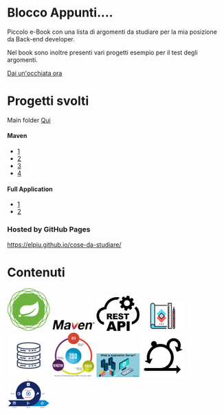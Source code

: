 # Blocco Appunti....

Piccolo e-Book con una lista di argomenti da studiare per la mia posizione da Back-end developer.

Nel book sono inoltre presenti vari progetti esempio per il test degli argomenti.

[Dai un'occhiata ora](https://elpiu.github.io/cose-da-studiare/)


# Progetti svolti
Main folder [Qui](esercitazioni/)

#### Maven
* [1](esercitazioni/maven/Generate%20multi%20module%20Project%20Maven/)
* [2](esercitazioni/maven/Generate%20simple%20Project%20Maven/)
* [3](esercitazioni/maven/OtherMultiModuleProject/)
* [4](esercitazioni/maven/Spring%20MultiModule/)

#### Full Application
  * [1](esercitazioni/spring/Testing-Rest-Swagger-Bean/)
  * [2](esercitazioni/spring/Spring-Postgre-app/)



### Hosted by GitHub Pages
https://elpiu.github.io/cose-da-studiare/

# Contenuti
<div>
<p float="left">
  <img src="assets/images/items/springImage.png" width="100" /> 
  <img src="assets/images/items/mavenImage.png" width="100" />
  <img src="assets/images/items/restImage.jpg" width="100" />
  <img src="assets/images/items/designImage.jpg" width="100" />
  <img src="assets/images/items/databaseImage.jpg" width="100" />
  <img src="assets/images/items/tddImage.png" width="100" />
  <img src="assets/images/items/applicationserverImage.jpg" width="100" />
  <img src="assets/images/items/agilescrumImage.png" width="100" />
  <img src="assets/images/items/ciImage.png" width="100" />
</p>
</div>


